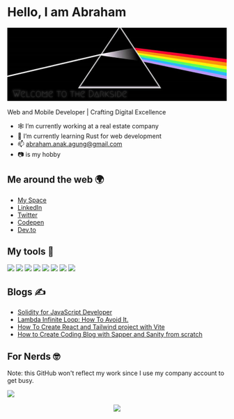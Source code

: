 # Hello, I am Abraham

![](./hero.jpg)

Web and Mobile Developer | Crafting Digital Excellence

-   🕸️ I’m currently working at a real estate company
-   🚀 I’m currently learning Rust for web development
-   📫 [abraham.anak.agung@gmail.com](mailto:abraham.anak.agung@gmail.com)
-   📷 is my hobby

## Me around the web 🌍

-   [My Space](https://anakagung.com)
-   [LinkedIn](https://www.linkedin.com/in/abrahamanakagung)
-   [Twitter](https://x.com/anakagungcorp)
-   [Codepen](https://codepen.io/padunk/)
-   [Dev.to](https://dev.to/padunk)

## My tools 🧰

![](https://img.shields.io/badge/TypeScript-265EB3?style=for-the-badge&logo=typescript&logoColor=black)
![](https://img.shields.io/badge/React-20232A?style=for-the-badge&logo=react&logoColor=61DAFB)
![](https://img.shields.io/badge/Tailwind_CSS-38B2AC?style=for-the-badge&logo=tailwind-css&logoColor=white)
![](https://img.shields.io/badge/Redux-593D88?style=for-the-badge&logo=redux&logoColor=white)
![](https://img.shields.io/badge/Node.js-43853D?style=for-the-badge&logo=node.js&logoColor=white)
![](https://img.shields.io/badge/Firebase-FFCA28?style=for-the-badge&logo=firebase&logoColor=black)
![](https://img.shields.io/badge/PostgreSQL-4169E1?style=for-the-badge&logo=postgresql&logoColor=white)
![](https://img.shields.io/badge/ReactNative-20232A?style=for-the-badge&logo=react&logoColor=61DAFB)

## Blogs ✍️

<!-- BLOG-POST-LIST:START -->
- [Solidity for JavaScript Developer](https://anakagung.com/blog/solidity-for-javascript-developer)
- [Lambda Infinite Loop: How To Avoid It.](https://anakagung.com/blog/lambda-infinite-loop-how-to-avoid-it)
- [How To Create React and Tailwind project with Vite](https://anakagung.com/blog/how-to-create-react-and-tailwind-project-with-vite)
- [How to Create Coding Blog with Sapper and Sanity from scratch](https://anakagung.com/blog/how-to-create-coding-blog-with-sapper-and-sanity-from-scratch)
<!-- BLOG-POST-LIST:END -->

## For Nerds 🤓
Note: this GitHub won't reflect my work since I use my company account to get busy.

![](https://github-readme-stats.vercel.app/api?username=padunk&show_icons=true&bg_color=45,ece325,fa0da9&title_color=fff&text_color=000)

<p align='center'><img src='https://visitor-badge.laobi.icu/badge?page_id=padunk'></p>
